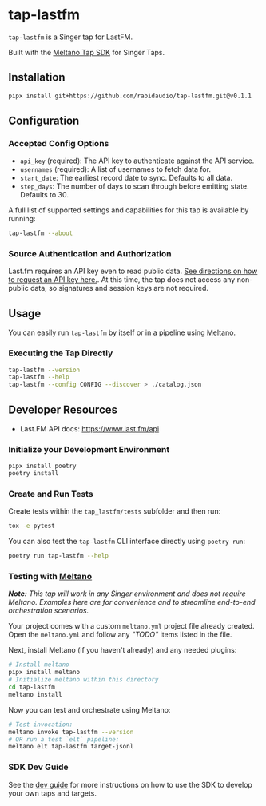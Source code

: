 # tap-lastfm

`tap-lastfm` is a Singer tap for LastFM.

Built with the [Meltano Tap SDK](https://sdk.meltano.com) for Singer Taps.

## Installation
```bash
pipx install git+https://github.com/rabidaudio/tap-lastfm.git@v0.1.1
```

## Configuration

### Accepted Config Options

- `api_key` (required): The API key to authenticate against the API service.
- `usernames` (required): A list of usernames to fetch data for.
- `start_date`: The earliest record date to sync. Defaults to all data.
- `step_days`: The number of days to scan through before emitting state. Defaults to 30.

A full list of supported settings and capabilities for this
tap is available by running:

```bash
tap-lastfm --about
```

### Source Authentication and Authorization

Last.fm requires an API key even to read public data. [See directions on how to request an API key here.](https://www.last.fm/api/authentication). At this time, the tap does not access any non-public data, so signatures and session keys are not required.

## Usage

You can easily run `tap-lastfm` by itself or in a pipeline using [Meltano](https://meltano.com/).

### Executing the Tap Directly

```bash
tap-lastfm --version
tap-lastfm --help
tap-lastfm --config CONFIG --discover > ./catalog.json
```

## Developer Resources

- Last.FM API docs: https://www.last.fm/api

### Initialize your Development Environment

```bash
pipx install poetry
poetry install
```

### Create and Run Tests

Create tests within the `tap_lastfm/tests` subfolder and
  then run:

```bash
tox -e pytest
```

You can also test the `tap-lastfm` CLI interface directly using `poetry run`:

```bash
poetry run tap-lastfm --help
```

### Testing with [Meltano](https://www.meltano.com)

_**Note:** This tap will work in any Singer environment and does not require Meltano.
Examples here are for convenience and to streamline end-to-end orchestration scenarios._

Your project comes with a custom `meltano.yml` project file already created. Open the `meltano.yml` and follow any _"TODO"_ items listed in
the file.

Next, install Meltano (if you haven't already) and any needed plugins:

```bash
# Install meltano
pipx install meltano
# Initialize meltano within this directory
cd tap-lastfm
meltano install
```

Now you can test and orchestrate using Meltano:

```bash
# Test invocation:
meltano invoke tap-lastfm --version
# OR run a test `elt` pipeline:
meltano elt tap-lastfm target-jsonl
```

### SDK Dev Guide

See the [dev guide](https://sdk.meltano.com/en/latest/dev_guide.html) for more instructions on how to use the SDK to 
develop your own taps and targets.
